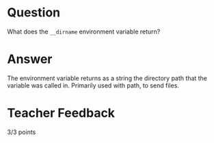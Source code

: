 # Question

What does the `__dirname` environment variable return? 

# Answer
The environment variable returns as a string the directory path that the variable was called in. Primarily used with path, to send files.
# Teacher Feedback

3/3 points

